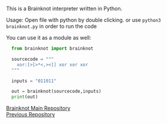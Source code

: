 This is a Brainknot interpreter written in Python.

Usage:
 Open file with python by double clicking.
 or use `python3 brainknot.py` in order to run the code

You can use it as a module as well:
```python
  from brainknot import brainknot

  sourcecode = """
    xor:[>[>*<,><]] xor xor xor
  """

  inputs = "011011"

  out = brainknot(sourcecode,inputs)
  print(out)
```
[Brainknot Main Repository  ](https://github.com/mahdoosh1/brainknot)  
[  Previous Repository](https://github.com/mahdoosh1/Python-Brainknot)
